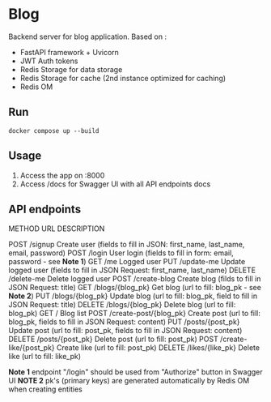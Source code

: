 # Blog
Backend server for blog application. 
Based on :

 - FastAPI framework + Uvicorn
 - JWT Auth tokens
 - Redis Storage for data storage
 - Redis Storage for cache (2nd instance optimized for caching)
 - Redis OM


## Run
```shell
docker compose up --build
```

## Usage

1. Access the app on <SERVER-IP>:8000
2. Access /docs for Swagger UI with all API endpoints docs


## API endpoints 
METHOD  URL                     DESCRIPTION

POST    /signup                 Create user (fields to fill in JSON: first_name, last_name, email, password)
POST    /login                  User login (fields to fill in form: email, password - see **Note 1**)
GET     /me                     Logged user
PUT     /update-me              Update logged user (fields to fill in JSON Request: first_name, last_name)
DELETE  /delete-me              Delete logged user
POST    /create-blog            Create blog (filds to fill in JSON Request: title)
GET     /blogs/{blog_pk}        Get blog (url to fill: blog_pk - see **Note 2**)
PUT     /blogs/{blog_pk}        Update blog (url to fill: blog_pk, field to fill in JSON Request: title)
DELETE  /blogs/{blog_pk}        Delete blog (url to fill: blog_pk)
GET     /                       Blog list
POST    /create-post/{blog_pk}  Create post (url to fill: blog_pk, fields to fill in JSON Request: content)
PUT     /posts/{post_pk}        Update post (url to fill: post_pk, fields to fill in JSON Request: content)
DELETE  /posts/{post_pk}        Delete post (url to fill: post_pk)
POST    /create-like/{post_pk}  Create like (url to fill: post_pk)
DELETE  /likes/{like_pk}        Delete like (url to fill: like_pk)

**Note 1** endpoint "/login" should be used from "Authorize" button in Swagger UI
**NOTE 2** pk's (primary keys) are generated automatically by Redis OM when creating entities